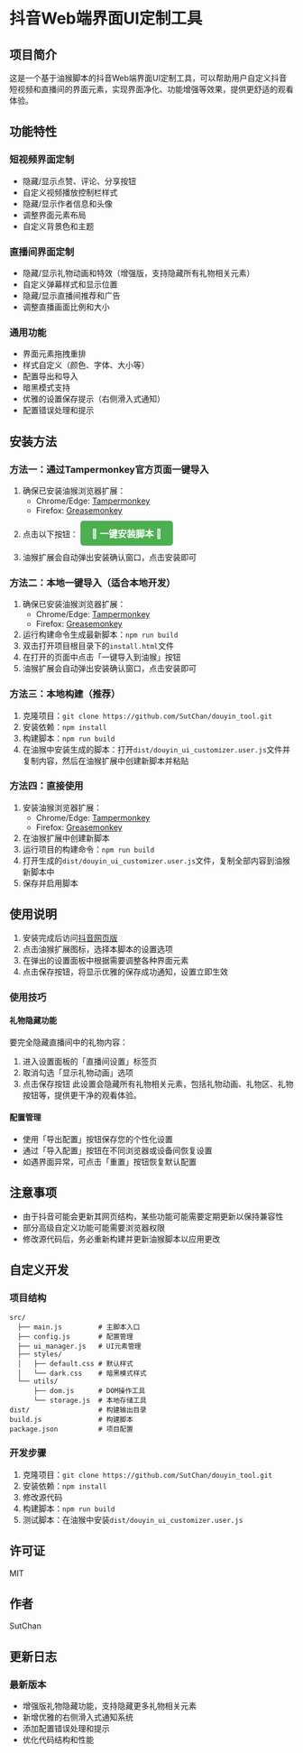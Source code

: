 # 抖音Web端界面UI定制工具

## 项目简介
这是一个基于油猴脚本的抖音Web端界面UI定制工具，可以帮助用户自定义抖音短视频和直播间的界面元素，实现界面净化、功能增强等效果，提供更舒适的观看体验。

## 功能特性

### 短视频界面定制
- 隐藏/显示点赞、评论、分享按钮
- 自定义视频播放控制栏样式
- 隐藏/显示作者信息和头像
- 调整界面元素布局
- 自定义背景色和主题

### 直播间界面定制
- 隐藏/显示礼物动画和特效（增强版，支持隐藏所有礼物相关元素）
- 自定义弹幕样式和显示位置
- 隐藏/显示直播间推荐和广告
- 调整直播画面比例和大小

### 通用功能
- 界面元素拖拽重排
- 样式自定义（颜色、字体、大小等）
- 配置导出和导入
- 暗黑模式支持
- 优雅的设置保存提示（右侧滑入式通知）
- 配置错误处理和提示

## 安装方法

### 方法一：通过Tampermonkey官方页面一键导入
1. 确保已安装油猴浏览器扩展：
   - Chrome/Edge: [Tampermonkey](https://www.tampermonkey.net/)
   - Firefox: [Greasemonkey](https://addons.mozilla.org/zh-CN/firefox/addon/greasemonkey/)
2. 点击以下按钮：
   <a href="https://www.tampermonkey.net/script_installation.php#url=https://github.com/SutChan/douyin_tool/raw/main/dist/douyin_ui_customizer.user.js" style="display: inline-block; padding: 10px 20px; background-color: #4CAF50; color: white; text-align: center; text-decoration: none; font-size: 16px; border-radius: 5px; margin: 10px 0; font-weight: bold;">🔄 一键安装脚本 🔄</a>
3. 油猴扩展会自动弹出安装确认窗口，点击安装即可

### 方法二：本地一键导入（适合本地开发）
1. 确保已安装油猴浏览器扩展：
   - Chrome/Edge: [Tampermonkey](https://www.tampermonkey.net/)
   - Firefox: [Greasemonkey](https://addons.mozilla.org/zh-CN/firefox/addon/greasemonkey/)
2. 运行构建命令生成最新脚本：`npm run build`
3. 双击打开项目根目录下的`install.html`文件
4. 在打开的页面中点击「一键导入到油猴」按钮
5. 油猴扩展会自动弹出安装确认窗口，点击安装即可

### 方法三：本地构建（推荐）
1. 克隆项目：`git clone https://github.com/SutChan/douyin_tool.git`
2. 安装依赖：`npm install`
3. 构建脚本：`npm run build`
4. 在油猴中安装生成的脚本：打开`dist/douyin_ui_customizer.user.js`文件并复制内容，然后在油猴扩展中创建新脚本并粘贴

### 方法四：直接使用
1. 安装油猴浏览器扩展：
   - Chrome/Edge: [Tampermonkey](https://www.tampermonkey.net/)
   - Firefox: [Greasemonkey](https://addons.mozilla.org/zh-CN/firefox/addon/greasemonkey/)
2. 在油猴扩展中创建新脚本
3. 运行项目的构建命令：`npm run build`
4. 打开生成的`dist/douyin_ui_customizer.user.js`文件，复制全部内容到油猴新脚本中
5. 保存并启用脚本

## 使用说明

1. 安装完成后访问[抖音网页版](https://www.douyin.com/)
2. 点击油猴扩展图标，选择本脚本的设置选项
3. 在弹出的设置面板中根据需要调整各种界面元素
4. 点击保存按钮，将显示优雅的保存成功通知，设置立即生效

### 使用技巧

#### 礼物隐藏功能
要完全隐藏直播间中的礼物内容：
1. 进入设置面板的「直播间设置」标签页
2. 取消勾选「显示礼物动画」选项
3. 点击保存按钮
此设置会隐藏所有礼物相关元素，包括礼物动画、礼物区、礼物按钮等，提供更干净的观看体验。

#### 配置管理
- 使用「导出配置」按钮保存您的个性化设置
- 通过「导入配置」按钮在不同浏览器或设备间恢复设置
- 如遇界面异常，可点击「重置」按钮恢复默认配置

## 注意事项

- 由于抖音可能会更新其网页结构，某些功能可能需要定期更新以保持兼容性
- 部分高级自定义功能可能需要浏览器权限
- 修改源代码后，务必重新构建并更新油猴脚本以应用更改

## 自定义开发

### 项目结构
```
src/
  ├── main.js         # 主脚本入口
  ├── config.js       # 配置管理
  ├── ui_manager.js   # UI元素管理
  ├── styles/
  │   ├── default.css # 默认样式
  │   └── dark.css    # 暗黑模式样式
  └── utils/
      ├── dom.js      # DOM操作工具
      └── storage.js  # 本地存储工具
dist/                 # 构建输出目录
build.js              # 构建脚本
package.json          # 项目配置
```

### 开发步骤
1. 克隆项目：`git clone https://github.com/SutChan/douyin_tool.git`
2. 安装依赖：`npm install`
3. 修改源代码
4. 构建脚本：`npm run build`
5. 测试脚本：在油猴中安装`dist/douyin_ui_customizer.user.js`

## 许可证
MIT

## 作者
SutChan

## 更新日志

### 最新版本
- 增强版礼物隐藏功能，支持隐藏更多礼物相关元素
- 新增优雅的右侧滑入式通知系统
- 添加配置错误处理和提示
- 优化代码结构和性能